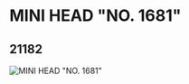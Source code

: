 # MINI HEAD "NO. 1681"
## 21182
![MINI HEAD "NO. 1681"](https://lc-www-live-s.legocdn.com/media/bricks/5/2/6115166.jpg)
